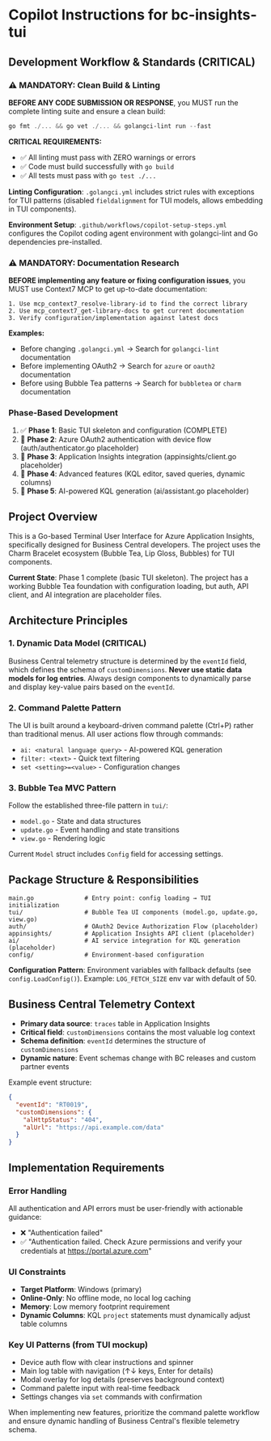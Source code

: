 # Copilot Instructions for bc-insights-tui

## Development Workflow & Standards (CRITICAL)

### ⚠️ MANDATORY: Clean Build & Linting
**BEFORE ANY CODE SUBMISSION OR RESPONSE**, you MUST run the complete linting suite and ensure a clean build:
```powershell
go fmt ./... && go vet ./... && golangci-lint run --fast
```

**CRITICAL REQUIREMENTS:**
- ✅ All linting must pass with ZERO warnings or errors
- ✅ Code must build successfully with `go build`
- ✅ All tests must pass with `go test ./...`

**Linting Configuration**: `.golangci.yml` includes strict rules with exceptions for TUI patterns (disabled `fieldalignment` for TUI models, allows embedding in TUI components).

**Environment Setup**: `.github/workflows/copilot-setup-steps.yml` configures the Copilot coding agent environment with golangci-lint and Go dependencies pre-installed.

### ⚠️ MANDATORY: Documentation Research
**BEFORE implementing any feature or fixing configuration issues**, you MUST use Context7 MCP to get up-to-date documentation:
```
1. Use mcp_context7_resolve-library-id to find the correct library
2. Use mcp_context7_get-library-docs to get current documentation
3. Verify configuration/implementation against latest docs
```

**Examples:**
- Before changing `.golangci.yml` → Search for `golangci-lint` documentation
- Before implementing OAuth2 → Search for `azure` or `oauth2` documentation
- Before using Bubble Tea patterns → Search for `bubbletea` or `charm` documentation

### Phase-Based Development
1. ✅ **Phase 1**: Basic TUI skeleton and configuration (COMPLETE)
2. 🚧 **Phase 2**: Azure OAuth2 authentication with device flow (auth/authenticator.go placeholder)
3. 🚧 **Phase 3**: Application Insights integration (appinsights/client.go placeholder)
4. 🚧 **Phase 4**: Advanced features (KQL editor, saved queries, dynamic columns)
5. 🚧 **Phase 5**: AI-powered KQL generation (ai/assistant.go placeholder)

## Project Overview

This is a Go-based Terminal User Interface for Azure Application Insights, specifically designed for Business Central developers. The project uses the Charm Bracelet ecosystem (Bubble Tea, Lip Gloss, Bubbles) for TUI components.

**Current State**: Phase 1 complete (basic TUI skeleton). The project has a working Bubble Tea foundation with configuration loading, but auth, API client, and AI integration are placeholder files.

## Architecture Principles

### 1. Dynamic Data Model (CRITICAL)
Business Central telemetry structure is determined by the `eventId` field, which defines the schema of `customDimensions`. **Never use static data models for log entries**. Always design components to dynamically parse and display key-value pairs based on the `eventId`.

### 2. Command Palette Pattern
The UI is built around a keyboard-driven command palette (Ctrl+P) rather than traditional menus. All user actions flow through commands:
- `ai: <natural language query>` - AI-powered KQL generation
- `filter: <text>` - Quick text filtering
- `set <setting>=<value>` - Configuration changes

### 3. Bubble Tea MVC Pattern
Follow the established three-file pattern in `tui/`:
- `model.go` - State and data structures
- `update.go` - Event handling and state transitions
- `view.go` - Rendering logic

Current `Model` struct includes `Config` field for accessing settings.

## Package Structure & Responsibilities

```
main.go              # Entry point: config loading → TUI initialization
tui/                 # Bubble Tea UI components (model.go, update.go, view.go)
auth/                # OAuth2 Device Authorization Flow (placeholder)
appinsights/         # Application Insights API client (placeholder)
ai/                  # AI service integration for KQL generation (placeholder)
config/              # Environment-based configuration
```

**Configuration Pattern**: Environment variables with fallback defaults (see `config.LoadConfig()`). Example: `LOG_FETCH_SIZE` env var with default of 50.

## Business Central Telemetry Context

- **Primary data source**: `traces` table in Application Insights
- **Critical field**: `customDimensions` contains the most valuable log context
- **Schema definition**: `eventId` determines the structure of `customDimensions`
- **Dynamic nature**: Event schemas change with BC releases and custom partner events

Example event structure:
```json
{
  "eventId": "RT0019",
  "customDimensions": {
    "alHttpStatus": "404",
    "alUrl": "https://api.example.com/data"
  }
}
```

## Implementation Requirements

### Error Handling
All authentication and API errors must be user-friendly with actionable guidance:
- ❌ "Authentication failed"
- ✅ "Authentication failed. Check Azure permissions and verify your credentials at https://portal.azure.com"

### UI Constraints
- **Target Platform**: Windows (primary)
- **Online-Only**: No offline mode, no local log caching
- **Memory**: Low memory footprint requirement
- **Dynamic Columns**: KQL `project` statements must dynamically adjust table columns

### Key UI Patterns (from TUI mockup)
- Device auth flow with clear instructions and spinner
- Main log table with navigation (↑↓ keys, Enter for details)
- Modal overlay for log details (preserves background context)
- Command palette input with real-time feedback
- Settings changes via `set` commands with confirmation

When implementing new features, prioritize the command palette workflow and ensure dynamic handling of Business Central's flexible telemetry schema.

